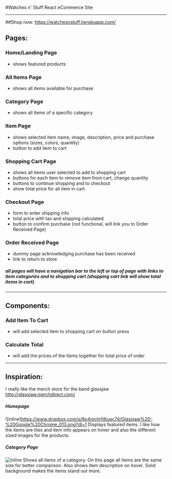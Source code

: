 #Watches n' Stuff React eCommerce Site
___
##Shop now:
https://watchesnstuff.herokuapp.com/

## Pages:
### Home/Landing Page
* shows featured products
### All Items Page
* shows all items available for purchase
### Category Page
* shows all items of a specific category
### Item Page
* shows selected item name, image, description, price and purchase options (sizes, colors, quantity)
* button to add item to cart
### Shopping Cart Page
* shows all items user selected to add to shopping cart
* buttons for each item to remove item from cart, change quantity
* buttons to continue shopping and to checkout
* show total price for all item in cart
### Checkout Page
* form to enter shipping info
* total price with tax and shipping calculated
* button to confirm purchase (not functional, will link you to Order Received Page)
### Order Received Page
* dummy page acknowledging purchase has been received
* link to return to store
##### all pages will have a navigation bar to the left or top of page with links to item categories and to shopping cart (shopping cart link will show total items in cart)
___
## Components:

### Add Item To Cart
* will add selected item to shopping cart on button press
### Calculate Total
* will add the prices of the items together for total price of order


___
## Inspiration:
I really like the merch store for the band glassjaw
http://glassjaw.merchdirect.com/

##### Homepage

![inline]https://www.dropbox.com/s/6p4mchrfi6uqc74/Glassjaw%20-%20Google%20Chrome_013.png?dl=1
Displays featured items.  I like how the items are tiles and item info appears on hover and also the different sized images for the products.

##### Category Page
![inline](https://www.dropbox.com/s/inc1a50w3bg1vpx/All%20-%20Glassjaw%20-%20Google%20Chrome_014.png?dl=1)
Shows all items of a category. On this page all items are the same size for better comparison.  Also shows item description on hover.  Solid background makes the items stand out more.

